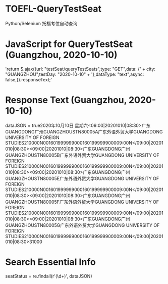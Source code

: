 # TOEFL-QueryTestSeat
Python/Selenium 托福考位自动查询
# JavaScript for QueryTestSeat (Guangzhou, 2020-10-10)
'return $.ajax({url: "testSeat/queryTestSeats",type: "GET",data: {' + city: "GUANGZHOU",testDay: "2020-10-10" + '},dataType: "text",async: false,}).responseText;'
# Response Text (Guangzhou, 2020-10-10)
dataJSON = <TestSeatQueryVo><status>true</status><testDate>2020年10月10日 星期六</testDate><testSeats><09:00|20201010|08:30><provinceCn>广东</provinceCn><provinceEn>GUANGDONG</provinceEn><cityCn>广州</cityCn><cityEn>GUANGZHOU</cityEn><centerCode>STN80005A</centerCode><centerNameCn>广东外语外贸大学</centerNameCn><centerNameEn>GUANGDONG UNIVERSITY OF FOREIGN STUDIES</centerNameEn><testFee>210000</testFee><lateReg>N</lateReg><seatStatus>0</seatStatus><seatBookStatus>0</seatBookStatus><rescheduleDeadline>1601999999000</rescheduleDeadline><cancelDeadline>1601999999000</cancelDeadline><testTime>09:00</testTime><lateRegFlag>N</lateRegFlag></09:00|20201010|08:30><09:00|20201010|08:30><provinceCn>广东</provinceCn><provinceEn>GUANGDONG</provinceEn><cityCn>广州</cityCn><cityEn>GUANGZHOU</cityEn><centerCode>STN80005B</centerCode><centerNameCn>广东外语外贸大学</centerNameCn><centerNameEn>GUANGDONG UNIVERSITY OF FOREIGN STUDIES</centerNameEn><testFee>210000</testFee><lateReg>N</lateReg><seatStatus>0</seatStatus><seatBookStatus>0</seatBookStatus><rescheduleDeadline>1601999999000</rescheduleDeadline><cancelDeadline>1601999999000</cancelDeadline><testTime>09:00</testTime><lateRegFlag>N</lateRegFlag></09:00|20201010|08:30><09:00|20201010|08:30><provinceCn>广东</provinceCn><provinceEn>GUANGDONG</provinceEn><cityCn>广州</cityCn><cityEn>GUANGZHOU</cityEn><centerCode>STN80005E</centerCode><centerNameCn>广东外语外贸大学</centerNameCn><centerNameEn>GUANGDONG UNIVERSITY OF FOREIGN STUDIES</centerNameEn><testFee>210000</testFee><lateReg>N</lateReg><seatStatus>0</seatStatus><seatBookStatus>0</seatBookStatus><rescheduleDeadline>1601999999000</rescheduleDeadline><cancelDeadline>1601999999000</cancelDeadline><testTime>09:00</testTime><lateRegFlag>N</lateRegFlag></09:00|20201010|08:30><09:00|20201010|08:30><provinceCn>广东</provinceCn><provinceEn>GUANGDONG</provinceEn><cityCn>广州</cityCn><cityEn>GUANGZHOU</cityEn><centerCode>STN80005F</centerCode><centerNameCn>广东外语外贸大学</centerNameCn><centerNameEn>GUANGDONG UNIVERSITY OF FOREIGN STUDIES</centerNameEn><testFee>210000</testFee><lateReg>N</lateReg><seatStatus>0</seatStatus><seatBookStatus>0</seatBookStatus><rescheduleDeadline>1601999999000</rescheduleDeadline><cancelDeadline>1601999999000</cancelDeadline><testTime>09:00</testTime><lateRegFlag>N</lateRegFlag></09:00|20201010|08:30><09:00|20201010|08:30><provinceCn>广东</provinceCn><provinceEn>GUANGDONG</provinceEn><cityCn>广州</cityCn><cityEn>GUANGZHOU</cityEn><centerCode>STN80005G</centerCode><centerNameCn>广东外语外贸大学</centerNameCn><centerNameEn>GUANGDONG UNIVERSITY OF FOREIGN STUDIES</centerNameEn><testFee>210000</testFee><lateReg>N</lateReg><seatStatus>0</seatStatus><seatBookStatus>0</seatBookStatus><rescheduleDeadline>1601999999000</rescheduleDeadline><cancelDeadline>1601999999000</cancelDeadline><testTime>09:00</testTime><lateRegFlag>N</lateRegFlag></09:00|20201010|08:30></testSeats><lateRegFee>31000</lateRegFee></TestSeatQueryVo>
# Search Essential Info
seatStatus = re.findall(r'<seatStatus>(\d+)</seatStatus>', dataJSON)

